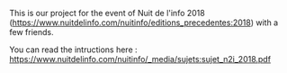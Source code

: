 This is our project for the event of Nuit de l'info 2018 (https://www.nuitdelinfo.com/nuitinfo/editions_precedentes:2018) with a few friends. 

You can read the intructions here : https://www.nuitdelinfo.com/nuitinfo/_media/sujets:sujet_n2i_2018.pdf


